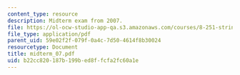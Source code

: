 ```yaml
---
content_type: resource
description: Midterm exam from 2007.
file: https://ol-ocw-studio-app-qa.s3.amazonaws.com/courses/8-251-string-theory-for-undergraduates-spring-2007/b22cc820187b199bed8ffcfa2fc60a1e_midterm_07.pdf
file_type: application/pdf
parent_uid: 59e02f2f-079f-0a4c-7d50-4614f8b30024
resourcetype: Document
title: midterm_07.pdf
uid: b22cc820-187b-199b-ed8f-fcfa2fc60a1e
---
```

